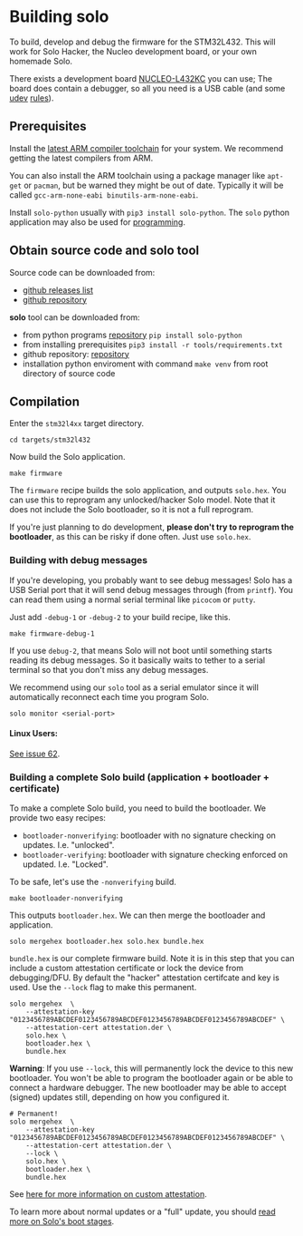 # Building solo

To build, develop and debug the firmware for the STM32L432.  This will work
for Solo Hacker, the Nucleo development board, or your own homemade Solo.

There exists a development board [NUCLEO-L432KC](https://www.st.com/en/evaluation-tools/nucleo-l432kc.html) you can use;  The board does contain a debugger, so all you need is a USB cable (and some [udev](/udev) [rules](https://rust-embedded.github.io/book/intro/install/linux.html#udev-rules)).

## Prerequisites

Install the [latest ARM compiler toolchain](https://developer.arm.com/open-source/gnu-toolchain/gnu-rm/downloads) for your system.  We recommend getting the latest compilers from ARM.

You can also install the ARM toolchain  using a package manager like `apt-get` or `pacman`,
but be warned they might be out of date.  Typically it will be called `gcc-arm-none-eabi binutils-arm-none-eabi`.

Install `solo-python` usually with `pip3 install solo-python`. The `solo` python application may also be used for [programming](#programming).

## Obtain source code and solo tool

Source code can be downloaded from:

-   [github releases list](https://github.com/solokeys/solo/releases)
-   [github repository](https://github.com/solokeys/solo)

**solo** tool can be downloaded from:

-   from python programs [repository](https://pypi.org/project/solo-python/) `pip install solo-python`
-   from installing prerequisites `pip3 install -r tools/requirements.txt`
-   github repository: [repository](https://github.com/solokeys/solo-python)
-   installation python enviroment with command `make venv` from root directory of source code

## Compilation

Enter the `stm32l4xx` target directory.

```
cd targets/stm32l432
```

Now build the Solo application.

```
make firmware
```

The `firmware` recipe builds the solo application, and outputs `solo.hex`.  You can use this
to reprogram any unlocked/hacker Solo model.  Note that it does not include the Solo bootloader,
so it is not a full reprogram.

<!-- First it builds the bootloader, with
signature checking disabled.  Then it builds the Solo application with "hacker" features
enabled, like being able to jump to the bootloader on command.  It then merges bootloader
and solo builds into the same binary.  I.e. it combines `bootloader.hex` and `solo.hex`
into `all.hex`. -->

If you're just planning to do development, **please don't try to reprogram the bootloader**,
as this can be risky if done often.  Just use `solo.hex`.

### Building with debug messages

If you're developing, you probably want to see debug messages!  Solo has a USB
Serial port that it will send debug messages through (from `printf`).  You can read them using
a normal serial terminal like `picocom` or `putty`.

Just add `-debug-1` or `-debug-2` to your build recipe, like this.

```
make firmware-debug-1
```

If you use `debug-2`, that means Solo will not boot until something starts reading
its debug messages.  So it basically waits to tether to a serial terminal so that you don't
miss any debug messages.

We recommend using our `solo` tool as a serial emulator since it will automatically
reconnect each time you program Solo.

```
solo monitor <serial-port>
```

#### Linux Users:

[See issue 62](https://github.com/solokeys/solo/issues/62).

### Building a complete Solo build (application + bootloader + certificate)

To make a complete Solo build, you need to build the bootloader.  We provide
two easy recipes:

* `bootloader-nonverifying`: bootloader with no signature checking on updates.  I.e. "unlocked".
* `bootloader-verifying`: bootloader with signature checking enforced on updated.  I.e. "Locked".

To be safe, let's use the `-nonverifying` build.

```
make bootloader-nonverifying
```

This outputs `bootloader.hex`.  We can then merge the bootloader and application.

```
solo mergehex bootloader.hex solo.hex bundle.hex
```

`bundle.hex` is our complete firmware build.  Note it is in this step that you can
include a custom attestation certificate or lock the device from debugging/DFU.
By default the "hacker" attestation certifcate and key is used.  Use the `--lock` flag
to make this permanent.

```
solo mergehex  \
    --attestation-key "0123456789ABCDEF0123456789ABCDEF0123456789ABCDEF0123456789ABCDEF" \
    --attestation-cert attestation.der \
    solo.hex \
    bootloader.hex \
    bundle.hex
```

**Warning**: If you use `--lock`, this will permanently lock the device to this new bootloader.  You
won't be able to program the bootloader again or be able to connect a hardware debugger.
The new bootloader may be able to accept (signed) updates still, depending on how you configured it.

```
# Permanent!
solo mergehex  \
    --attestation-key "0123456789ABCDEF0123456789ABCDEF0123456789ABCDEF0123456789ABCDEF" \
    --attestation-cert attestation.der \
    --lock \
    solo.hex \
    bootloader.hex \
    bundle.hex
```

See [here for more information on custom attestation](/solo/customization/).

To learn more about normal updates or a "full" update, you should [read more on Solo's boot stages](/solo/bootloader-mode).

